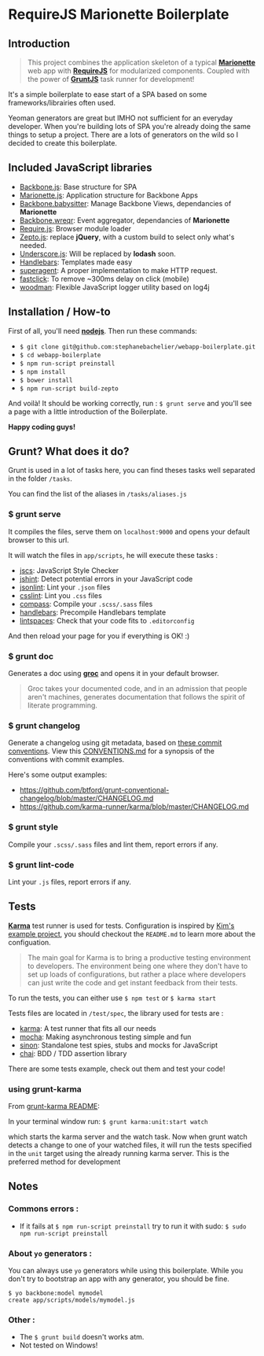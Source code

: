# RequireJS Marionette Boilerplate

## Introduction

> This project combines the application skeleton of a typical **[Marionette](http://marionettejs.com/)** web app with **[RequireJS](http://requirejs.org/)** for modularized components. Coupled with the power of **[GruntJS](gruntjs.com)** task runner for development!

It's a simple boilerplate to ease start of a SPA based on some frameworks/librairies often used.

Yeoman generators are great but IMHO not sufficient for an everyday developer. When you're building lots of SPA you're already doing the same things to setup a project. There are a lots of generators on the wild so I decided to create this boilerplate.

## Included JavaScript libraries
 * [Backbone.js](http://backbonejs.org/): Base structure for SPA
 * [Marionette.js](http://marionettejs.com/): Application structure for Backbone Apps
 * [Backbone.babysitter](https://github.com/marionettejs/backbone.babysitter): Manage Backbone Views, dependancies of **Marionette**
 * [Backbone.wreqr](https://github.com/marionettejs/backbone.wreqr): Event aggregator, dependancies of **Marionette**
 * [Require.js](http://requirejs.org/): Browser module loader
 * [Zepto.js](http://zeptojs.com/): replace **jQuery**, with a custom build to select only what's needed.
 * [Underscore.js](http://underscorejs.org/): Will be replaced by **lodash** soon.
 * [Handlebars](http://handlebarsjs.com/): Templates made easy
 * [superagent](http://visionmedia.github.io/superagent/): A proper implementation to make HTTP request.
 * [fastclick](https://github.com/ftlabs/fastclick): To remove ~300ms delay on click (mobile)
 * [woodman](http://joshfire.github.io/woodman/): Flexible JavaScript logger utility based on log4j


## Installation / How-to

First of all, you'll need **[nodejs](http://nodejs.org/)**. Then run these commands:

* `$ git clone git@github.com:stephanebachelier/webapp-boilerplate.git`
* `$ cd webapp-boilerplate`
* `$ npm run-script preinstall`
* `$ npm install`
* `$ bower install`
* `$ npm run-script build-zepto`

And voilà! It should be working correctly, run : `$ grunt serve` and you'll see a page with a little introduction of the Boilerplate.

**Happy coding guys!**

## Grunt? What does it do?

Grunt is used in a lot of tasks here, you can find theses tasks well separated in the folder `/tasks`.

You can find the list of the aliases in `/tasks/aliases.js`

### $ grunt serve

It compiles the files, serve them on `localhost:9000` and opens your default browser to this url.

It will watch the files in `app/scripts`, he will execute these tasks :

* [jscs](https://www.npmjs.org/package/jscs): JavaScript Style Checker
* [jshint](https://www.npmjs.org/package/grunt-contrib-jshint): Detect potential errors in your JavaScript code
* [jsonlint](https://www.npmjs.org/package/grunt-jsonlint): Lint your `.json` files
* [csslint](https://www.npmjs.org/package/grunt-contrib-csslint): Lint you `.css` files
* [compass](https://www.npmjs.org/package/grunt-contrib-compass): Compile your `.scss/.sass` files
* [handlebars](https://www.npmjs.org/package/grunt-contrib-handlebars): Precompile Handlebars template
* [lintspaces](https://www.npmjs.org/package/grunt-lintspaces): Check that your code fits to `.editorconfig`

And then reload your page for you if everything is OK! :)

### $ grunt doc

Generates a doc using **[groc](https://github.com/nevir/groc)** and opens it in your default browser.

> Groc takes your documented code, and in an admission that people aren't machines, generates documentation that follows the spirit of literate programming.

### $ grunt changelog

Generate a changelog using git metadata, based on [these commit conventions](https://docs.google.com/document/d/1QrDFcIiPjSLDn3EL15IJygNPiHORgU1_OOAqWjiDU5Y/edit). View this [CONVENTIONS.md](https://github.com/ajoslin/conventional-changelog/blob/master/CONVENTIONS.md) for a synopsis of the conventions with commit examples.

Here's some output examples:
* https://github.com/btford/grunt-conventional-changelog/blob/master/CHANGELOG.md
* https://github.com/karma-runner/karma/blob/master/CHANGELOG.md

### $ grunt style

Compile your `.scss/.sass` files and lint them, report errors if any.

### $ grunt lint-code

Lint your `.js` files, report errors if any.

## Tests

**[Karma](http://karma-runner.github.io/)** test runner is used for tests. Configuration is inspired by [Kim's example project](https://github.com/kjbekkelund/karma-requirejs), you should checkout the `README.md` to learn more about the configuation.

> The main goal for Karma is to bring a productive testing environment to developers. The environment being one where they don't have to set up loads of configurations, but rather a place where developers can just write the code and get instant feedback from their tests.

To run the tests, you can either use `$ npm test` or `$ karma start`

Tests files are located in `/test/spec`, the library used for tests are :

* [karma](http://karma-runner.github.io/): A test runner that fits all our needs
* [mocha](http://visionmedia.github.io/mocha/): Making asynchronous testing simple and fun
* [sinon](http://sinonjs.org/): Standalone test spies, stubs and mocks for JavaScript
* [chai](http://chaijs.com/): BDD / TDD assertion library

There are some tests example, check out them and test your code!

### using grunt-karma

From [grunt-karma README](https://github.com/karma-runner/grunt-karma):

In your terminal window run:
 `$ grunt karma:unit:start watch`

which starts the karma server and the watch task. Now when grunt watch detects a change to one of your watched files, it will run the tests specified in the `unit` target using the already running karma server. This is the preferred method for development

## Notes

### Commons errors :

* If it fails at `$ npm run-script preinstall` try to run it with sudo: `$ sudo npm run-script preinstall`

### About `yo` generators :

You can always use `yo` generators while using this boilerplate. While you don't try to bootstrap an app with any generator, you should be fine.

```
$ yo backbone:model mymodel
create app/scripts/models/mymodel.js
```

### Other :

* The `$ grunt build` doesn't works atm.
* Not tested on Windows!
